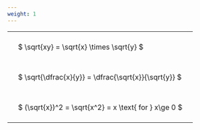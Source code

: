 ```yaml
---
weight: 1
---
```


<style type="text/css">
#T_faf28 th.col_heading {
  text-align: left;
  font-size: 1em;
}
#T_faf28 td {
  text-align: left;
  font-size: 1em;
  padding: 1.5em;
}
</style>
<table id="T_faf28">
  <thead>
  </thead>
  <tbody>
    <tr>
      <td id="T_faf28_row0_col0" class="data row0 col0" >$ \sqrt{xy} = \sqrt{x} \times \sqrt{y} $</td>
    </tr>
    <tr>
      <td id="T_faf28_row1_col0" class="data row1 col0" >$ \sqrt{\dfrac{x}{y}} = \dfrac{\sqrt{x}}{\sqrt{y}} $</td>
    </tr>
    <tr>
      <td id="T_faf28_row2_col0" class="data row2 col0" >$ (\sqrt{x})^2 = \sqrt{x^2} = x \text{ for } x\ge 0 $</td>
    </tr>
  </tbody>
</table>
